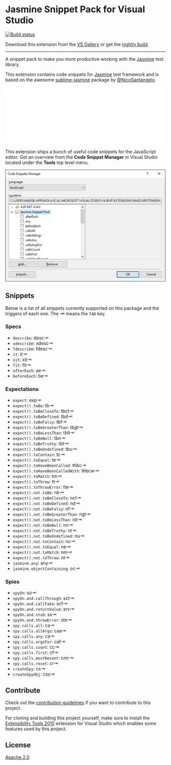 ﻿# Jasmine Snippet Pack for Visual Studio

[![Build status](https://ci.appveyor.com/api/projects/status/ws4nxf1ypue4xwy3?svg=true)](https://ci.appveyor.com/project/madskristensen/jasminesnippetpack)

Download this extension from the
[VS Gallery](https://visualstudiogallery.msdn.microsoft.com/423eb4a3-215f-4a8f-9287-1512618ffda3)
or get the
[nightly build](http://vsixgallery.com/extension/4b57f448-ba2e-4404-a0f7-ab1fac14daba/).

-----------------------------------------

A snippet pack to make you more productive working with the
[Jasmine][jasmine] test library. 

This extension contains code snippets for [Jasmine][jasmine] test framework and is based on the awesome [sublime-jasmine][sublime-jusmine] package by [@NicoSantangelo][NicoSantangelo].

![Snippets demo](art/animation.gif)

This extension ships a bunch of useful code snippets for
the JavaScript editor. Get an overview from the
**Code Snippet Manager** in Visual Studio located under
the **Tools** top level menu.

![Snippet manager](art/snippet-manager.png)

## Snippets

Below is a list of all snippets currently supported on this
package and the triggers of each one. The **⇥** means the
`TAB` key.

### Specs
- `describe`: desc⇥
- `xdescribe`: xdesc⇥
- `fdescribe`: fdesc⇥
- `it`: it⇥
- `xit`: xit⇥
- `fit`: fit⇥
- `afterEach`: ae⇥
- `beforeEach`: be⇥

### Expectations
- `expect`: exp⇥
- `expect().toBe`: tb⇥
- `expect().toBeCloseTo`: tbct⇥
- `expect().toBeDefined`: tbd⇥
- `expect().toBeFalsy`: tbf⇥
- `expect().toBeGreaterThan`: tbgt⇥
- `expect().toBeLessThan`: tblt⇥
- `expect().toBeNull`: tbn⇥
- `expect().toBeTruthy`: tbt⇥
- `expect().toBeUndefined`: tbu⇥
- `expect().toContain`: tc⇥
- `expect().toEqual`: te⇥
- `expect().toHaveBeenCalled`: thbc⇥
- `expect().toHaveBeenCalledWith`: thbcw⇥
- `expect().toMatch`: tm⇥
- `expect().toThrow`: tt⇥
- `expect().toThrowError`: tte⇥
- `expect().not.toBe`: nb⇥
- `expect().not.toBeCloseTo`: nct⇥
- `expect().not.toBeDefined`: nd⇥
- `expect().not.toBeFalsy`: nf⇥
- `expect().not.toBeGreaterThan`: ngt⇥
- `expect().not.toBeLessThan`: nlt⇥
- `expect().not.toBeNull`: nn⇥
- `expect().not.toBeTruthy`: nt⇥
- `expect().not.toBeUndefined`: nu⇥
- `expect().not.toContain`: nc⇥
- `expect().not.toEqual`: ne⇥
- `expect().not.toMatch`: nm⇥
- `expect().not.toThrow`: nt⇥
- `jasmine.any`: any⇥
- `jasmine.objectContaining`: oc⇥

### Spies
- `spyOn`: so⇥
- `spyOn.and.callThrough`: sct⇥
- `spyOn.and.callFake`: scf⇥
- `spyOn.and.returnValue`: srv⇥
- `spyOn.and.stub`: ss⇥
- `spyOn.and.throwError`: ste⇥
- `spy.calls.all`: ca⇥
- `spy.calls.allArgs`: caa⇥
- `spy.calls.any`: ca⇥
- `spy.calls.argsFor`: caf⇥
- `spy.calls.count`: cc⇥
- `spy.calls.first`: cf⇥
- `spy.calls.mostRecent`: cmr⇥
- `spy.calls.reset`: cr⇥
- `createSpy`: cs⇥
- `createSpyObj`: cso⇥


## Contribute
Check out the [contribution guidelines](.github/CONTRIBUTING.md)
if you want to contribute to this project.

For cloning and building this project yourself, make sure
to install the
[Extensibility Tools 2015](https://visualstudiogallery.msdn.microsoft.com/ab39a092-1343-46e2-b0f1-6a3f91155aa6)
extension for Visual Studio which enables some features
used by this project.

## License
[Apache 2.0](LICENSE)

[jasmine]: http://jasmine.github.io
[sublime-jusmine]: https://github.com/NicoSantangelo/sublime-jasmine
[NicoSantangelo]: https://github.com/NicoSantangelo